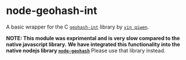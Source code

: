 node-geohash-int
================

A basic wrapper for the C [`geohash-int`](https://github.com/yinqiwen/geohash-int) library by [`yin qiwen`](https://github.com/yinqiwen).

**NOTE: This module was exprimental and is very slow compared to the native javascript library.**
**We have integrated this functionality into the native nodejs library [`node-geohash`](https://github.com/sunng87/node-geohash)** Please use that library instead.

